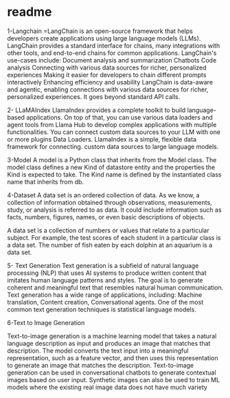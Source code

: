 # readme

1-Langchain
=LangChain is an open-source framework that helps developers create applications using large language models (LLMs).
LangChain provides a standard interface for chains, many integrations with other tools, and end-to-end chains for common applications.
LangChain's use-cases include: 
Document analysis and summarization
Chatbots
Code analysis
Connecting with various data sources for richer, personalized experiences
Making it easier for developers to chain different prompts interactively
Enhancing efficiency and usability
LangChain is data-aware and agentic, enabling connections with various data sources for richer, personalized experiences. It goes beyond standard API calls. 

2- LLaMAIndex
LlamaIndex provides a complete toolkit to build language-based applications.
On top of that, you can use various data loaders and agent tools from Llama Hub to develop complex applications with multiple functionalities.
You can connect custom data sources to your LLM with one or more plugins Data Loaders.
LlamaIndex is a simple, flexible data framework for connecting. custom data sources to large language models.

3-Model
A model is a Python class that inherits from the Model class.
The model class defines a new Kind of datastore entity and the properties the Kind is expected to take.
The Kind name is defined by the instantiated class name that inherits from db.


4-Dataset
A data set is an ordered collection of data.
As we know, a collection of information obtained through observations, measurements, study, or analysis is referred to as data.
It could include information such as facts, numbers, figures, names, or even basic descriptions of objects.

A data set is a collection of numbers or values that relate to a particular subject.
For example, the test scores of each student in a particular class is a data set.
The number of fish eaten by each dolphin at an aquarium is a data set.



5- Text Generation
Text generation is a subfield of natural language processing (NLP) that uses AI systems to produce written content that imitates human language patterns and styles.
The goal is to generate coherent and meaningful text that resembles natural human communication. 
Text generation has a wide range of applications, including: Machine translation, Content creation, Conversational agents. 
One of the most common text generation techniques is statistical language models.

6-Text to Image Generation

Text-to-image generation is a machine learning model that takes a natural language description as input and produces an image that matches that description. 
The model converts the text input into a meaningful representation, such as a feature vector, and then uses this representation to generate an image that matches the description. 
Text-to-image generation can be used in conversational chatbots to generate contextual images based on user input. Synthetic images can also be used to train ML models where the existing real image data does not have much variety
